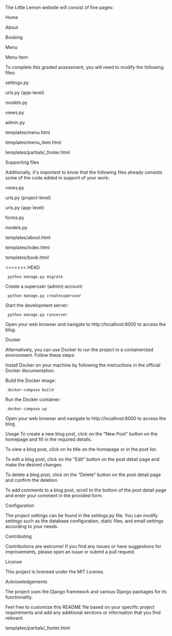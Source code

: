 The Little Lemon website will consist of five pages:

Home

About

Booking

Menu

Menu Item

To complete this graded assessment, you will need to modify the following files:

settings.py

urls.py (app-level)

models.py

views.py

admin.py

templates/menu.html

templates/menu_item.html

templates/partials/_footer.html


Supporting files

Additionally, it's important to know that the following files already consists some of the code added in support of your work:

views.py

urls.py (project-level)

urls.py (app-level)

forms.py

models.py

templates/about.html

templates/index.html

templates/book.html

<<<<<<< HEAD

     python manage.py migrate
Create a superuser (admin) account:


     python manage.py createsuperuser
Start the development server:


     python manage.py runserver
Open your web browser and navigate to http://localhost:8000 to access the blog.

Docker

Alternatively, you can use Docker to run the project in a containerized environment. Follow these steps:

Install Docker on your machine by following the instructions in the official Docker documentation.

Build the Docker image:



     docker-compose build  
Run the Docker container:



     docker-compose up
     
Open your web browser and navigate to http://localhost:8000 to access the blog.

Usage
To create a new blog post, click on the "New Post" button on the homepage and fill in the required details.

To view a blog post, click on its title on the homepage or in the post list.

To edit a blog post, click on the "Edit" button on the post detail page and make the desired changes.

To delete a blog post, click on the "Delete" button on the post detail page and confirm the deletion.

To add comments to a blog post, scroll to the bottom of the post detail page and enter your comment in the provided form.

Configuration

The project settings can be found in the settings.py file. You can modify settings such as the database configuration, static files, and email settings according to your needs.

Contributing

Contributions are welcome! If you find any issues or have suggestions for improvements, please open an issue or submit a pull request.

License

This project is licensed under the MIT License.

Acknowledgements

The project uses the Django framework and various Django packages for its functionality.

Feel free to customize this README file based on your specific project requirements and add any additional sections or information that you find relevant.

templates/partials/_footer.html
